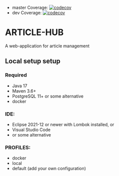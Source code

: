 - master Coverage: [![codecov](https://codecov.io/gh/Manoj-kandpal/Article-hub/branch/master/graph/badge.svg)](https://codecov.io/gh/Manoj-kandpal/Article-hub)
- dev Coverage: [![codecov](https://codecov.io/gh/Manoj-kandpal/Article-hub/branch/dev/graph/badge.svg)](https://codecov.io/gh/Manoj-kandpal/Article-hub)

# ARTICLE-HUB

A web-application for article management

## Local setup setup

### Required

- Java 17
- Maven 3.6+
- PostgreSQL 11+ or some alternative
- docker

### IDE:

- Eclipse 2021-12 or newer with Lombok installed, or
- Visual Studio Code
- or some alternative

### PROFILES:

- docker
- local
- default (add your own configuration)

